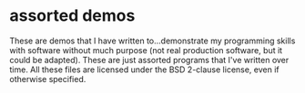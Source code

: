 # assorted demos

These are demos that I have written to...demonstrate my programming skills with software without much purpose (not real production software, but it could be adapted). These are just assorted programs that I've written over time. All these files are licensed under the BSD 2-clause license, even if otherwise specified.

